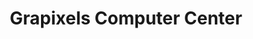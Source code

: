 ---
title: "Grapixels Computer Center"
url: /davao-city/grapixels-computer-center/
shop: computer
---